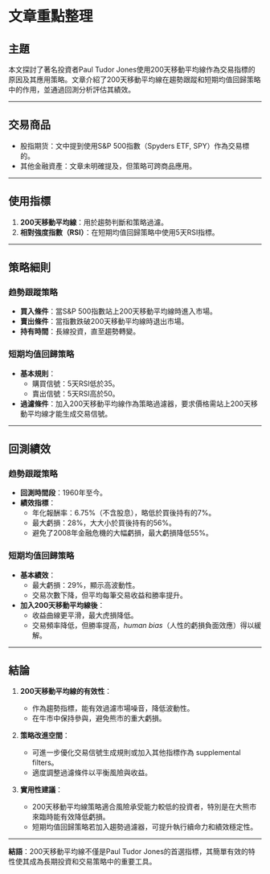 # 文章重點整理

## 主題  
本文探討了著名投資者Paul Tudor Jones使用200天移動平均線作為交易指標的原因及其應用策略。文章介紹了200天移動平均線在趨勢跟蹤和短期均值回歸策略中的作用，並通過回測分析評估其績效。

---

## 交易商品  
- 股指期货：文中提到使用S&P 500指數（Spyders ETF, SPY）作為交易標的。
- 其他金融資產：文章未明確提及，但策略可跨商品應用。

---

## 使用指標  
1. **200天移動平均線**：用於趨勢判斷和策略過濾。  
2. **相對強度指數（RSI）**：在短期均值回歸策略中使用5天RSI指標。

---

## 策略細則  

### 趋勢跟蹤策略  
- **買入條件**：當S&P 500指數站上200天移動平均線時進入市場。  
- **賣出條件**：當指數跌破200天移動平均線時退出市場。  
- **持有時間**：長線投資，直至趨勢轉變。  

### 短期均值回歸策略  
- **基本規則**：  
  - 購買信號：5天RSI低於35。  
  - 賣出信號：5天RSI高於50。  
- **過濾條件**：加入200天移動平均線作為策略過濾器，要求價格需站上200天移動平均線才能生成交易信號。  

---

## 回測績效  

### 趋勢跟蹤策略  
- **回測時間段**：1960年至今。  
- **績效指標**：  
  - 年化報酬率：6.75%（不含股息），略低於買後持有的7%。  
  - 最大虧損：28%，大大小於買後持有的56%。  
  - 避免了2008年金融危機的大幅虧損，最大虧損降低55%。  

### 短期均值回歸策略  
- **基本績效**：  
  - 最大虧損：29%，顯示高波動性。  
  - 交易次數下降，但平均每筆交易收益和勝率提升。  
- **加入200天移動平均線後**：  
  - 收益曲線更平滑，最大虎損降低。  
  - 交易頻率降低，但勝率提高，_human bias_（人性的虧損負面效應）得以緩解。  

---

## 結論  
1. **200天移動平均線的有效性**：  
   - 作為趨勢指標，能有效過濾市場噪音，降低波動性。  
   - 在牛市中保持參與，避免熊市的重大虧損。  

2. **策略改進空間**：  
   - 可進一步優化交易信號生成規則或加入其他指標作為 supplemental filters。  
   - 適度調整過濾條件以平衡風險與收益。  

3. **實用性建議**：  
   - 200天移動平均線策略適合風險承受能力較低的投資者，特別是在大熊市來臨時能有效降低虧損。  
   - 短期均值回歸策略若加入趨勢過濾器，可提升執行續命力和績效穩定性。  

--- 

**結語**：200天移動平均線不僅是Paul Tudor Jones的首選指標，其簡單有效的特性使其成為長期投資和交易策略中的重要工具。
